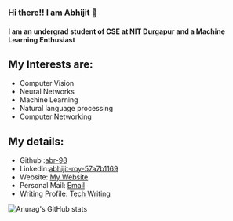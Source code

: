 ### Hi there!! I am Abhijit 👋

#### I am an undergrad student of CSE at NIT Durgapur and a Machine Learning Enthusiast

## My Interests are:

- Computer Vision
- Neural Networks
- Machine Learning
- Natural language processing
- Computer Networking

## My details:

- Github :[abr-98](https://github.com/abr-98)
- Linkedin:[abhijit-roy-57a7b1169](https://www.linkedin.com/in/abhijit-roy-57a7b1169/)
- Website: [My Website](https://abhijitroy1998.wixsite.com/abhijitcv)
- Personal Mail: [Email](https://mail.google.com/mail/u/0/?view=cm&fs=1&tf=1&source=mailto&to=abhijitroy1998@gmail.com)
- Writing Profile: [Tech Writing](https://medium.com/@myac.abhijit) 

![Anurag's GitHub stats](https://github-readme-stats.vercel.app/api?username=abr-98&show_icons=true&theme=radical)
